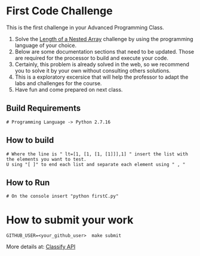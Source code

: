 First Code Challenge
====================

This is the first challenge in your Advanced Programming Class.

1. Solve the [Length of a Nested Array](https://edabit.com/challenge/yXSTvCNen2DQHyrh6) challenge by using the programming language of your choice.
2. Below are some documentation sections that need to be updated. Those are required for the processor to build and execute your code.
3. Certainly, this problem is already solved in the web, so we recommend you to solve it by your own without consulting others solutions.
4. This is a exploratory excersice that will help the professor to adapt the labs and challenges for the course.
3. Have fun and come prepared on next class.

Build Requirements
------------------
```
# Programming Language -> Python 2.7.16
```


How to build
------------
```
# Where the line is " lt=[1, [1, [1, [1]]],1] " insert the list with the elements you want to test.
U sing "[ ]" to end each list and separate each element using " , "
```


How to Run
----------
```
# On the console insert "python firstC.py"
```


How to submit your work
=======================
```
GITHUB_USER=<your_github_user>  make submit
```
More details at: [Classify API](../../classify.md)
